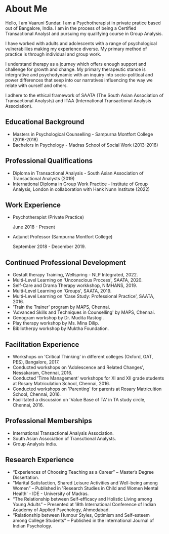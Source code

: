 # About Me
Hello, I am Vaaruni Sundar. I am a Psychotherapist in private pratice based out of Bangalore, India. I am in the process of being a Certified Transactional Analyst and pursuing my qualifying course in Group Analysis.

I have worked with adults and adolescents with a range of psychological vulnerabiliies making my experience diverse. My primary method of practice is through individual and group work.

I understand therapy as a journey which offers enough support and challenge for growth and change. My primary therapeutic stance is intergrative and psychodynamic with an inquiry into socio-political and power differences that seep into our narratives influencing the way we relate with ourself and others. 

I adhere to the ethical framework of SAATA (The South Asian Association of Transactional Analysts) and ITAA (International Transactional Analysis Association).

## Educational Background
* Masters in Psychological Counselling - Sampurna Montfort College (2016-2018)
* Bachelors in Psychology - Madras School of Social Work (2013-2016)

## Professional Qualifications 
* Diploma in Transactional Analysis - South Asian Association of Transactional Analysts (2019)
* International Diploma in Group Work Practice - Institute of Group Analysis, London in collaboration with Hank Nunn Institute (2022)

## Work Experience 
* Psychotherapist (Private Practice)

    June 2018 - Present

* Adjunct Professor (Sampurna Montfort College)

    September 2018 - December 2019.

## Continued Professional Development 
* Gestalt therapy Training, Wellspring - NLP Integrated, 2022. 
*  Multi-Level Learning on 'Unconscious Process', SAATA, 2020.
* Self-Care and Drama Therapy workkshop, NIMHANS, 2019. 
* Multi-Level Learning on 'Groups', SAATA, 2019.
* Multi-Level Learning on 'Case Study: Professional Practice', SAATA, 2016. 
* 'Train the Trainer' program by MAPS, Chennai. 
* 'Advanced Skills and Techniques in Counselling' by MAPS, Chennai. 
* Genogram workshop by Dr. Mudita Rastogi. 
* Play therapy workshop by Ms. Mina Dilip. 
* Bibliotherpy workshop by Muktha Foundation.

## Facilitation Experience 
* Workshops on 'Critical Thinking' in different colleges (Oxford, GAT, PES), Bangalore, 2017. 
* Conducted workshops on 'Adolescence and Related Changes', Nessakaram, Chennai, 2016. 
* Conducted 'Time Management' workshops for XI and XII grade students at Rosary Matriculation School, Chennai, 2016. 
* Conducted workshops on 'Parenting' for parents at Rosary Matricultion School, Chennai, 2016.
* Facilitated a discussion on 'Value Base of TA' in TA study circle, Chennai, 2016.

## Professional Memberships
* International Transactional Analysis Association. 
* South Asian Association of Transctional Analysts. 
* Group Analysis India.

## Research Experience 
* “Experiences of Choosing Teaching as a Career” – Master’s Degree Dissertation.
* "Marital Satisfaction, Shared Leisure Activities and Well-being among Women” – Published in 'Research Studies in Child and Women Mental Health' - IDE - University of Madras.
* “The Relationship between Self-efficacy and Holistic Living among Young Adults” – Presented at 18th International Conference of Indian Academy of Applied Psychology, Ahmedabad. 
* “Relationship between Humour Styles, Optimism and Self-esteem among College Students” –  Published in the International Journal of Indian Psychology.
